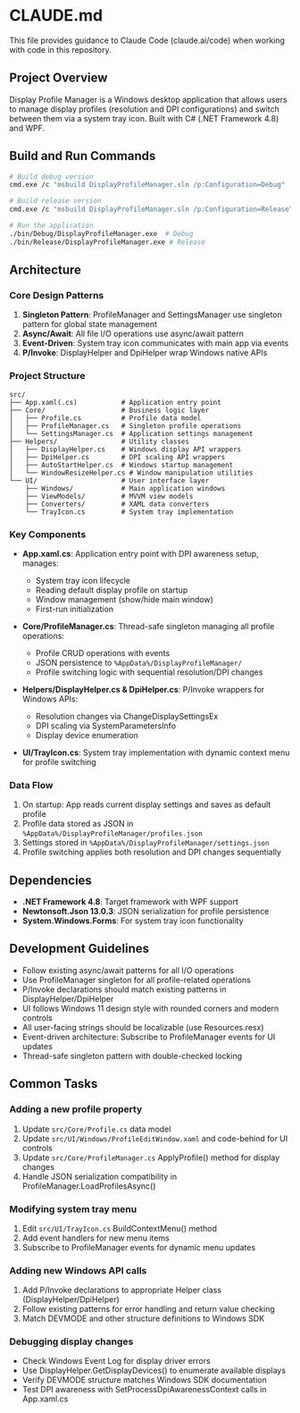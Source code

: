 # CLAUDE.md

This file provides guidance to Claude Code (claude.ai/code) when working with code in this repository.

## Project Overview

Display Profile Manager is a Windows desktop application that allows users to manage display profiles (resolution and DPI configurations) and switch between them via a system tray icon. Built with C# (.NET Framework 4.8) and WPF.

## Build and Run Commands

```bash
# Build debug version
cmd.exe /c "msbuild DisplayProfileManager.sln /p:Configuration=Debug"

# Build release version
cmd.exe /c "msbuild DisplayProfileManager.sln /p:Configuration=Release"

# Run the application
./bin/Debug/DisplayProfileManager.exe  # Debug
./bin/Release/DisplayProfileManager.exe # Release
```

## Architecture

### Core Design Patterns

1. **Singleton Pattern**: ProfileManager and SettingsManager use singleton pattern for global state management
2. **Async/Await**: All file I/O operations use async/await pattern
3. **Event-Driven**: System tray icon communicates with main app via events
4. **P/Invoke**: DisplayHelper and DpiHelper wrap Windows native APIs

### Project Structure

```
src/
├── App.xaml(.cs)           # Application entry point
├── Core/                   # Business logic layer
│   ├── Profile.cs          # Profile data model
│   ├── ProfileManager.cs   # Singleton profile operations
│   └── SettingsManager.cs  # Application settings management
├── Helpers/                # Utility classes
│   ├── DisplayHelper.cs    # Windows display API wrappers
│   ├── DpiHelper.cs        # DPI scaling API wrappers
│   ├── AutoStartHelper.cs  # Windows startup management
│   └── WindowResizeHelper.cs # Window manipulation utilities
└── UI/                     # User interface layer
    ├── Windows/            # Main application windows
    ├── ViewModels/         # MVVM view models
    ├── Converters/         # XAML data converters
    └── TrayIcon.cs         # System tray implementation
```

### Key Components

- **App.xaml.cs**: Application entry point with DPI awareness setup, manages:
  - System tray icon lifecycle
  - Reading default display profile on startup
  - Window management (show/hide main window)
  - First-run initialization

- **Core/ProfileManager.cs**: Thread-safe singleton managing all profile operations:
  - Profile CRUD operations with events
  - JSON persistence to `%AppData%/DisplayProfileManager/`
  - Profile switching logic with sequential resolution/DPI changes

- **Helpers/DisplayHelper.cs & DpiHelper.cs**: P/Invoke wrappers for Windows APIs:
  - Resolution changes via ChangeDisplaySettingsEx
  - DPI scaling via SystemParametersInfo
  - Display device enumeration

- **UI/TrayIcon.cs**: System tray implementation with dynamic context menu for profile switching

### Data Flow

1. On startup: App reads current display settings and saves as default profile
2. Profile data stored as JSON in `%AppData%/DisplayProfileManager/profiles.json`
3. Settings stored in `%AppData%/DisplayProfileManager/settings.json`
4. Profile switching applies both resolution and DPI changes sequentially

## Dependencies

- **.NET Framework 4.8**: Target framework with WPF support
- **Newtonsoft.Json 13.0.3**: JSON serialization for profile persistence
- **System.Windows.Forms**: For system tray icon functionality

## Development Guidelines

- Follow existing async/await patterns for all I/O operations
- Use ProfileManager singleton for all profile-related operations
- P/Invoke declarations should match existing patterns in DisplayHelper/DpiHelper
- UI follows Windows 11 design style with rounded corners and modern controls
- All user-facing strings should be localizable (use Resources.resx)
- Event-driven architecture: Subscribe to ProfileManager events for UI updates
- Thread-safe singleton pattern with double-checked locking

## Common Tasks

### Adding a new profile property
1. Update `src/Core/Profile.cs` data model
2. Update `src/UI/Windows/ProfileEditWindow.xaml` and code-behind for UI controls
3. Update `src/Core/ProfileManager.cs` ApplyProfile() method for display changes
4. Handle JSON serialization compatibility in ProfileManager.LoadProfilesAsync()

### Modifying system tray menu
1. Edit `src/UI/TrayIcon.cs` BuildContextMenu() method
2. Add event handlers for new menu items
3. Subscribe to ProfileManager events for dynamic menu updates

### Adding new Windows API calls
1. Add P/Invoke declarations to appropriate Helper class (DisplayHelper/DpiHelper)
2. Follow existing patterns for error handling and return value checking
3. Match DEVMODE and other structure definitions to Windows SDK

### Debugging display changes
- Check Windows Event Log for display driver errors
- Use DisplayHelper.GetDisplayDevices() to enumerate available displays
- Verify DEVMODE structure matches Windows SDK documentation
- Test DPI awareness with SetProcessDpiAwarenessContext calls in App.xaml.cs
